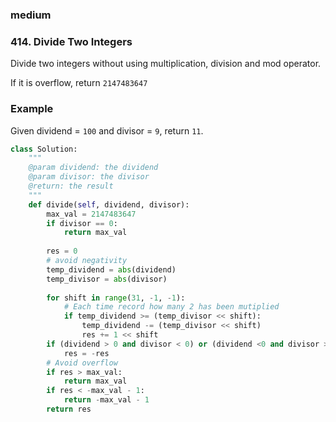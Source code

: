 ### medium

### 414. Divide Two Integers

Divide two integers without using multiplication, division and mod operator.

If it is overflow, return `2147483647`

### Example

Given dividend = `100` and divisor = `9`, return `11`.

```python
class Solution:
    """
    @param dividend: the dividend
    @param divisor: the divisor
    @return: the result
    """
    def divide(self, dividend, divisor):
        max_val = 2147483647
        if divisor == 0:
            return max_val
            
        res = 0
        # avoid negativity
        temp_dividend = abs(dividend)
        temp_divisor = abs(divisor)
        
        for shift in range(31, -1, -1):
            # Each time record how many 2 has been mutiplied
            if temp_dividend >= (temp_divisor << shift):
                temp_dividend -= (temp_divisor << shift)
                res += 1 << shift
        if (dividend > 0 and divisor < 0) or (dividend <0 and divisor >0):
            res = -res
        # Avoid overflow
        if res > max_val:
            return max_val
        if res < -max_val - 1:
            return -max_val - 1
        return res
```




